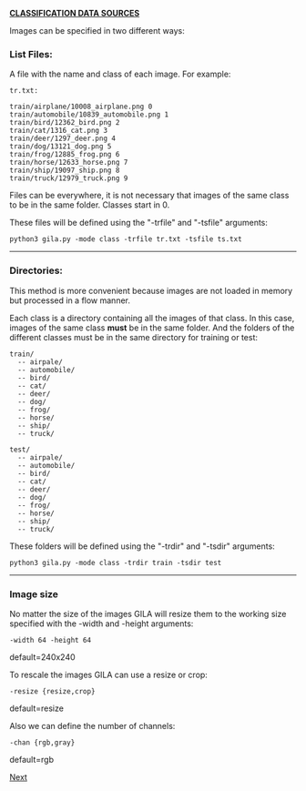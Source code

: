 <span style="text-decoration:underline;">**CLASSIFICATION DATA SOURCES**<span>

Images can be specified in two different ways:

### List Files:

A file with the name and class of each image. For example:

~~~
tr.txt:

train/airplane/10008_airplane.png 0
train/automobile/10839_automobile.png 1
train/bird/12362_bird.png 2
train/cat/1316_cat.png 3
train/deer/1297_deer.png 4
train/dog/13121_dog.png 5
train/frog/12885_frog.png 6
train/horse/12633_horse.png 7
train/ship/19097_ship.png 8
train/truck/12979_truck.png 9
~~~

Files can be everywhere, it is not necessary that images of the same class to be in the same folder. Classes start in 0.

These files will be defined using the "-trfile" and "-tsfile" arguments:

~~~shell
python3 gila.py -mode class -trfile tr.txt -tsfile ts.txt
~~~

***

### Directories:

This method is more convenient because images are not loaded in memory but processed in a flow manner.

Each class is a directory containing all the images of that class. In this case, images of the same class **must** be in the same folder. And the folders of the different classes must be in the same directory for training or test:

~~~
train/
  -- airpale/
  -- automobile/
  -- bird/
  -- cat/
  -- deer/
  -- dog/
  -- frog/
  -- horse/
  -- ship/
  -- truck/

test/
  -- airpale/
  -- automobile/
  -- bird/
  -- cat/
  -- deer/
  -- dog/
  -- frog/
  -- horse/
  -- ship/
  -- truck/
~~~

These folders will be defined using the "-trdir" and "-tsdir" arguments:

~~~shell
python3 gila.py -mode class -trdir train -tsdir test
~~~

***

### Image size

No matter the size of the images GILA will resize them to the working size specified with the -width and -height arguments:

~~~shell
-width 64 -height 64
~~~
default=240x240

To rescale the images GILA can use a resize or crop:

~~~shell
-resize {resize,crop}
~~~

default=resize

Also we can define the number of channels:

~~~shell
-chan {rgb,gray}  
~~~

default=rgb

[Next](https://rparedespalacios.github.io/GILA/class_models/)
